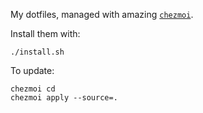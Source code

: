My dotfiles, managed with amazing [`chezmoi`](https://github.com/twpayne/chezmoi).

Install them with:

    ./install.sh

To update:

    chezmoi cd
    chezmoi apply --source=.
